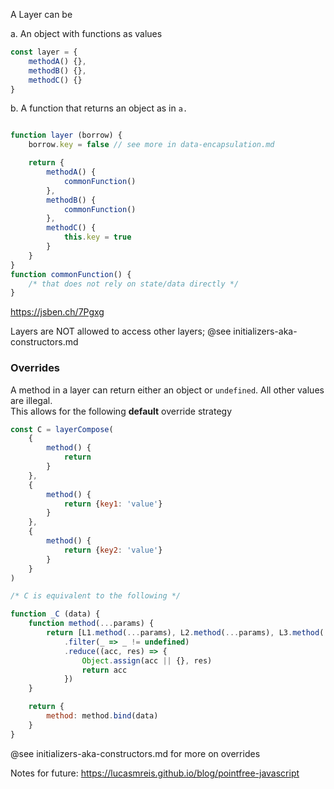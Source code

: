 A Layer can be 

a. An object with functions as values

```javascript
const layer = {
    methodA() {},
    methodB() {},
    methodC() {}
}
```

b. A function that returns an object as in `a.`
```javascript

function layer (borrow) {
    borrow.key = false // see more in data-encapsulation.md

    return {
        methodA() {
            commonFunction()
        },
        methodB() {
            commonFunction()
        },
        methodC() {
            this.key = true
        }
    }
}
function commonFunction() {
    /* that does not rely on state/data directly */
}

```

https://jsben.ch/7Pgxg

Layers are NOT allowed to access other layers; @see initializers-aka-constructors.md

### Overrides

A method in a layer can return either an object or `undefined`. All other values are illegal.  
This allows for the following **default** override strategy

```javascript
const C = layerCompose(
    {
        method() {
            return
        }   
    },
    {
        method() {
            return {key1: 'value'}
        }   
    },
    {
        method() {
            return {key2: 'value'}
        }   
    }
)

/* C is equivalent to the following */

function _C (data) {
    function method(...params) {
        return [L1.method(...params), L2.method(...params), L3.method(...params)]
            .filter(_ => _ != undefined)
            .reduce((acc, res) => {
                Object.assign(acc || {}, res)
                return acc
            })
    }

    return {
        method: method.bind(data)
    }
}
```

@see initializers-aka-constructors.md for more on overrides

Notes for future:
https://lucasmreis.github.io/blog/pointfree-javascript
